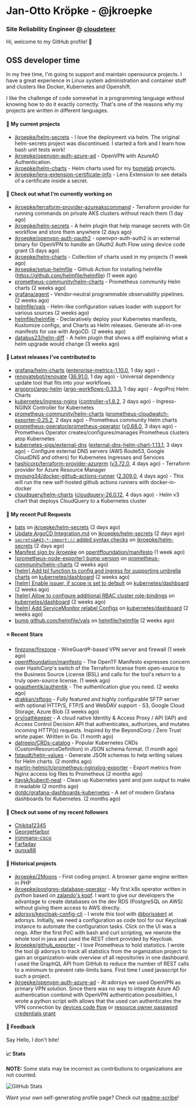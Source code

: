 # Jan-Otto Kröpke - @jkroepke
### Site Reliability Engineer @ [cloudeteer](https://cloudeteer.de/)

Hi, welcome to my GitHub profile! 👋

## OSS developer time
In my free time, I'm going to support and maintain opensource projects. I have a great experience in Linux system administration and container stuff and clusters like Docker, Kubernetes and Openshift.

I like the challenge of code somewhat in a programming language without knowing how to do it exactly correctly. That's one of the reasons why my projects are written in different languages.

#### 🌱 My current projects
- [jkroepke/helm-secrets](https://github.com/jkroepke/helm-secrets) - I love the deployment via helm. The original helm-secrets project was discontinued. I started a fork and I learn how bash unit tests work!
- [jkroepke/openvpn-auth-azure-ad](https://github.com/jkroepke/openvpn-auth-azure-ad) - OpenVPN with AzureAD Authentication.
- [jkroepke/helm-charts](https://github.com/jkroepke/helm-charts) - Helm charts used for my [homelab](https://github.com/jkroepke/homelab) projects.
- [jkroepke/lens-extension-certificate-info](https://github.com/jkroepke/lens-extension-certificate-info) - Lens Extension to see details of a certificate inside a secret.

#### 👷 Check out what I'm currently working on

- [jkroepke/terraform-provider-azureakscommand](https://github.com/jkroepke/terraform-provider-azureakscommand) - Terraform provider for running commands on private AKS clusters without reach them (1 day ago)
- [jkroepke/helm-secrets](https://github.com/jkroepke/helm-secrets) - A helm plugin that help manage secrets with Git workflow and store them anywhere (2 days ago)
- [jkroepke/openvpn-auth-oauth2](https://github.com/jkroepke/openvpn-auth-oauth2) - openvpn-auth-auth2 is an external binary for OpenVPN to handle an OAuth2 Auth Flow using device code grant (3 days ago)
- [jkroepke/helm-charts](https://github.com/jkroepke/helm-charts) - Collection of charts used in my projects (1 week ago)
- [jkroepke/setup-helmfile](https://github.com/jkroepke/setup-helmfile) - Github Action for installing helmfile (https://github.com/helmfile/helmfile) (1 week ago)
- [prometheus-community/helm-charts](https://github.com/prometheus-community/helm-charts) - Prometheus community Helm charts (2 weeks ago)
- [grafana/agent](https://github.com/grafana/agent) - Vendor-neutral programmable observability pipelines. (2 weeks ago)
- [helmfile/vals](https://github.com/helmfile/vals) - Helm-like configuration values loader with support for various sources (2 weeks ago)
- [helmfile/helmfile](https://github.com/helmfile/helmfile) - Declaratively deploy your Kubernetes manifests, Kustomize configs, and Charts as Helm releases. Generate all-in-one manifests for use with ArgoCD. (2 weeks ago)
- [databus23/helm-diff](https://github.com/databus23/helm-diff) - A helm plugin that shows a diff explaining what a helm upgrade would change (3 weeks ago)

#### 🔭 Latest releases I've contributed to

- [grafana/helm-charts](https://github.com/grafana/helm-charts) ([enterprise-metrics-1.10.0](https://github.com/grafana/helm-charts/releases/tag/enterprise-metrics-1.10.0), 1 day ago) - 
- [renovatebot/renovate](https://github.com/renovatebot/renovate) ([36.91.0](https://github.com/renovatebot/renovate/releases/tag/36.91.0), 1 day ago) - Universal dependency update tool that fits into your workflows.
- [argoproj/argo-helm](https://github.com/argoproj/argo-helm) ([argo-workflows-0.33.3](https://github.com/argoproj/argo-helm/releases/tag/argo-workflows-0.33.3), 1 day ago) - ArgoProj Helm Charts
- [kubernetes/ingress-nginx](https://github.com/kubernetes/ingress-nginx) ([controller-v1.8.2](https://github.com/kubernetes/ingress-nginx/releases/tag/controller-v1.8.2), 2 days ago) - Ingress-NGINX Controller for Kubernetes
- [prometheus-community/helm-charts](https://github.com/prometheus-community/helm-charts) ([prometheus-cloudwatch-exporter-0.25.2](https://github.com/prometheus-community/helm-charts/releases/tag/prometheus-cloudwatch-exporter-0.25.2), 2 days ago) - Prometheus community Helm charts
- [prometheus-operator/prometheus-operator](https://github.com/prometheus-operator/prometheus-operator) ([v0.68.0](https://github.com/prometheus-operator/prometheus-operator/releases/tag/v0.68.0), 3 days ago) - Prometheus Operator creates/configures/manages Prometheus clusters atop Kubernetes
- [kubernetes-sigs/external-dns](https://github.com/kubernetes-sigs/external-dns) ([external-dns-helm-chart-1.13.1](https://github.com/kubernetes-sigs/external-dns/releases/tag/external-dns-helm-chart-1.13.1), 3 days ago) - Configure external DNS servers (AWS Route53, Google CloudDNS and others) for Kubernetes Ingresses and Services
- [hashicorp/terraform-provider-azurerm](https://github.com/hashicorp/terraform-provider-azurerm) ([v3.72.0](https://github.com/hashicorp/terraform-provider-azurerm/releases/tag/v3.72.0), 4 days ago) - Terraform provider for Azure Resource Manager
- [myoung34/docker-github-actions-runner](https://github.com/myoung34/docker-github-actions-runner) ([2.309.0](https://github.com/myoung34/docker-github-actions-runner/releases/tag/2.309.0), 4 days ago) - This will run the new self-hosted github actions runners with docker-in-docker
- [cloudquery/helm-charts](https://github.com/cloudquery/helm-charts) ([cloudquery-26.0.12](https://github.com/cloudquery/helm-charts/releases/tag/cloudquery-26.0.12), 4 days ago) - Helm v3 chart that deploys CloudQuery to a Kubernetes cluster

#### 🔨 My recent Pull Requests

- [bats](https://github.com/jkroepke/helm-secrets/pull/402) on [jkroepke/helm-secrets](https://github.com/jkroepke/helm-secrets) (2 days ago)
- [Update ArgoCD Integration.md](https://github.com/jkroepke/helm-secrets/pull/401) on [jkroepke/helm-secrets](https://github.com/jkroepke/helm-secrets) (2 days ago)
- [`secrets&#43;*-import://` added syntax checks](https://github.com/jkroepke/helm-secrets/pull/400) on [jkroepke/helm-secrets](https://github.com/jkroepke/helm-secrets) (2 days ago)
- [Manifest sign by jkroepke](https://github.com/opentffoundation/manifesto/pull/818) on [opentffoundation/manifesto](https://github.com/opentffoundation/manifesto) (1 week ago)
- [[prometheus-node-exporter] bump version](https://github.com/prometheus-community/helm-charts/pull/3731) on [prometheus-community/helm-charts](https://github.com/prometheus-community/helm-charts) (2 weeks ago)
- [[helm] Add tpl function to config and ingress for supporting umbrella charts](https://github.com/kubernetes/dashboard/pull/8225) on [kubernetes/dashboard](https://github.com/kubernetes/dashboard) (2 weeks ago)
- [[helm] Enable issuer, if scope is set to default](https://github.com/kubernetes/dashboard/pull/8223) on [kubernetes/dashboard](https://github.com/kubernetes/dashboard) (2 weeks ago)
- [[helm] Allow to configure additional RBAC cluster role-bindings](https://github.com/kubernetes/dashboard/pull/8222) on [kubernetes/dashboard](https://github.com/kubernetes/dashboard) (2 weeks ago)
- [[helm] Add ServiceMonitor relabel Configs](https://github.com/kubernetes/dashboard/pull/8221) on [kubernetes/dashboard](https://github.com/kubernetes/dashboard) (2 weeks ago)
- [bump github.com/helmfile/vals](https://github.com/helmfile/helmfile/pull/982) on [helmfile/helmfile](https://github.com/helmfile/helmfile) (2 weeks ago)

#### ⭐ Recent Stars

- [firezone/firezone](https://github.com/firezone/firezone) - WireGuard®-based VPN server and firewall (1 week ago)
- [opentffoundation/manifesto](https://github.com/opentffoundation/manifesto) - The OpenTF Manifesto expresses concern over HashiCorp&#39;s switch of the Terraform license from open-source to the Business Source License (BSL) and calls for the tool&#39;s return to a truly open-source license. (1 week ago)
- [goauthentik/authentik](https://github.com/goauthentik/authentik) - The authentication glue you need. (2 weeks ago)
- [drakkan/sftpgo](https://github.com/drakkan/sftpgo) - Fully featured and highly configurable SFTP server with optional HTTP/S, FTP/S and WebDAV support - S3, Google Cloud Storage, Azure Blob (3 weeks ago)
- [ory/oathkeeper](https://github.com/ory/oathkeeper) - A cloud native Identity &amp; Access Proxy / API (IAP) and Access Control Decision API that authenticates, authorizes, and mutates incoming HTTP(s) requests. Inspired by the BeyondCorp / Zero Trust white paper. Written in Go. (1 month ago)
- [datreeio/CRDs-catalog](https://github.com/datreeio/CRDs-catalog) - Popular Kubernetes CRDs (CustomResourceDefinition) in JSON schema format. (1 month ago)
- [fstaudt/helm-values](https://github.com/fstaudt/helm-values) - Generate JSON schemas to help writing values for Helm charts. (2 months ago)
- [martin-helmich/prometheus-nginxlog-exporter](https://github.com/martin-helmich/prometheus-nginxlog-exporter) - Export metrics from Nginx access log files to Prometheus (2 months ago)
- [itaysk/kubectl-neat](https://github.com/itaysk/kubectl-neat) - Clean up Kubernetes yaml and json output to make it readable (2 months ago)
- [dotdc/grafana-dashboards-kubernetes](https://github.com/dotdc/grafana-dashboards-kubernetes) - A set of modern Grafana dashboards for Kubernetes. (2 months ago)

#### 👯 Check out some of my recent followers

- [Chikita12345](https://github.com/Chikita12345)
- [GeorgeHarbor](https://github.com/GeorgeHarbor)
- [ironmano-csco](https://github.com/ironmano-csco)
- [Farfaday](https://github.com/Farfaday)
- [qunxa88](https://github.com/qunxa88)

#### 📜 Historical projects
- [jkroepke/2Moons](https://github.com/jkroepke/2Moons) - First coding project. A browser game engine written in PHP
- [jkroepke/postgres-database-operator](https://github.com/jkroepke/postgres-database-operator) - My first k8s operator written in python based on [zalando's kopf](https://github.com/zalando-incubator/kopf). I want to give our developers the advantage to create databases on the dev RDS (PostgreSQL on AWS) without giving them access to AWS directly.
- [adorsys/keycloak-config-cli](https://github.com/adorsys/keycloak-config-cli) - I wrote this tool with [@borisskert](https://github.com/borisskert) at adorsys. Initially, we need a configuration as code tool for our Keycloak instance to automate the configuration tasks. Click on the UI was a nogo. After the first PoC with bash and curl scripting, we rewrote the whole tool in java and used the REST client provided by Keycloak.
- [jkroepke/github_exporter](https://github.com/jkroepke/github_exporter) - I love Prometheus to hold statistics. I wrote the tool @ adorsys to track all statistics from the organization project to gain an organization-wide overview of all repositories in one dashboard. I used the GraphQL API from GitHub to reduce the number of REST calls to a minimum to prevent rate-limits bans. First time I used javascript for such a project.
- [jkroepke/openvpn-auth-azure-ad](https://github.com/jkroepke/openvpn-auth-azure-ad) - At adorsys we used OpenVPN as primary VPN solution. Since there was no way to integrate Azure AD authentication combind with OpenVPN authentication possiblities, I wrote a python script with allows that the used can authenticates the VPN connection by [devices code flow](https://docs.microsoft.com/en-us/azure/active-directory/develop/v2-oauth2-device-code) or [resource owner password credentials grant](https://docs.microsoft.com/en-us/azure/active-directory/develop/v2-oauth-ropc)

#### 💬 Feedback

Say Hello, I don't bite!

#### 📈 Stats

**NOTE:** Some stats may be incorrect as contributions to organizations
are not counted.

![GitHub Stats](https://github-readme-stats.vercel.app/api?username=jkroepke&count_private=false&theme=tokyonight&show_icons=true)

Want your own self-generating profile page? Check out [readme-scribe](https://github.com/muesli/readme-scribe)!
